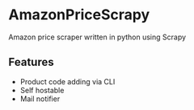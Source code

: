 # AmazonPriceScrapy
Amazon price scraper written in python using Scrapy

## Features
- Product code adding via CLI
- Self hostable
- Mail notifier
